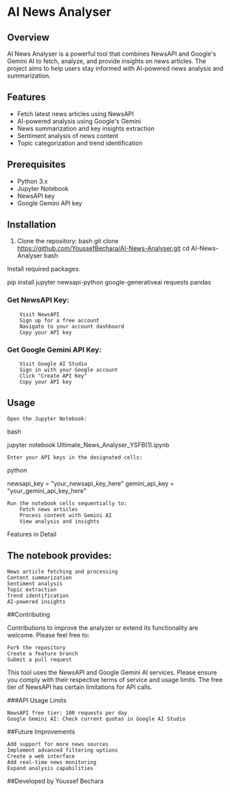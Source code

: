 # AI News Analyser

## Overview
AI News Analyser is a powerful tool that combines NewsAPI and Google's Gemini AI to fetch, analyze, and provide insights on news articles. The project aims to help users stay informed with AI-powered news analysis and summarization.

## Features
- Fetch latest news articles using NewsAPI
- AI-powered analysis using Google's Gemini
- News summarization and key insights extraction
- Sentiment analysis of news content
- Topic categorization and trend identification

## Prerequisites
- Python 3.x
- Jupyter Notebook
- NewsAPI key
- Google Gemini API key

## Installation

1. Clone the repository:
bash
git clone https://github.com/YoussefBechara/AI-News-Analyser.git
cd AI-News-Analyser
bash

Install required packages:

pip install jupyter newsapi-python google-generativeai requests pandas

### Get NewsAPI Key:
        Visit NewsAPI
        Sign up for a free account
        Navigate to your account dashboard
        Copy your API key

### Get Google Gemini API Key:
        Visit Google AI Studio
        Sign in with your Google account
        Click "Create API Key"
        Copy your API key

## Usage

    Open the Jupyter Notebook:

bash

jupyter notebook Ultimate_News_Analyser_YSFB\(1\).ipynb

    Enter your API keys in the designated cells:

python

newsapi_key = "your_newsapi_key_here"
gemini_api_key = "your_gemini_api_key_here"

    Run the notebook cells sequentially to:
        Fetch news articles
        Process content with Gemini AI
        View analysis and insights

Features in Detail

## The notebook provides:

    News article fetching and processing
    Content summarization
    Sentiment analysis
    Topic extraction
    Trend identification
    AI-powered insights

##Contributing

Contributions to improve the analyzer or extend its functionality are welcome. Please feel free to:

    Fork the repository
    Create a feature branch
    Submit a pull request

This tool uses the NewsAPI and Google Gemini AI services. Please ensure you comply with their respective terms of service and usage limits. The free tier of NewsAPI has certain limitations for API calls.

###API Usage Limits

    NewsAPI free tier: 100 requests per day
    Google Gemini AI: Check current quotas in Google AI Studio

##Future Improvements

    Add support for more news sources
    Implement advanced filtering options
    Create a web interface
    Add real-time news monitoring
    Expand analysis capabilities

##Developed by Youssef Bechara
